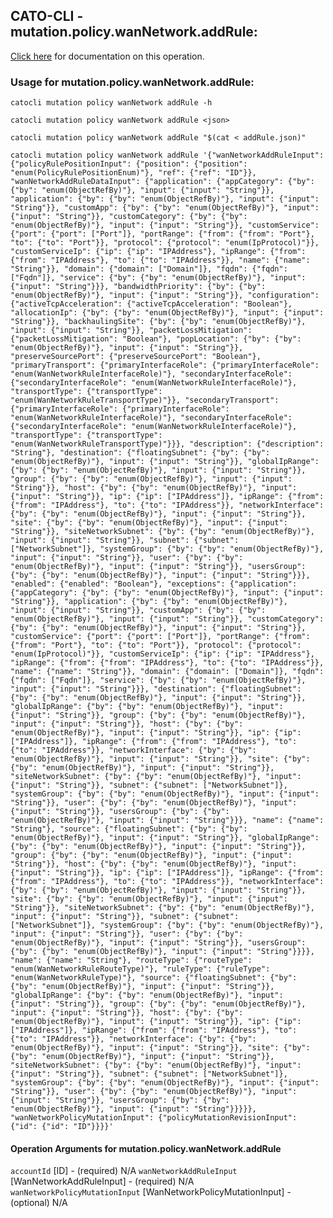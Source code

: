 
## CATO-CLI - mutation.policy.wanNetwork.addRule:
[Click here](https://api.catonetworks.com/documentation/#mutation-addRule) for documentation on this operation.

### Usage for mutation.policy.wanNetwork.addRule:

`catocli mutation policy wanNetwork addRule -h`

`catocli mutation policy wanNetwork addRule <json>`

`catocli mutation policy wanNetwork addRule "$(cat < addRule.json)"`

`catocli mutation policy wanNetwork addRule '{"wanNetworkAddRuleInput": {"policyRulePositionInput": {"position": {"position": "enum(PolicyRulePositionEnum)"}, "ref": {"ref": "ID"}}, "wanNetworkAddRuleDataInput": {"application": {"appCategory": {"by": {"by": "enum(ObjectRefBy)"}, "input": {"input": "String"}}, "application": {"by": {"by": "enum(ObjectRefBy)"}, "input": {"input": "String"}}, "customApp": {"by": {"by": "enum(ObjectRefBy)"}, "input": {"input": "String"}}, "customCategory": {"by": {"by": "enum(ObjectRefBy)"}, "input": {"input": "String"}}, "customService": {"port": {"port": ["Port"]}, "portRange": {"from": {"from": "Port"}, "to": {"to": "Port"}}, "protocol": {"protocol": "enum(IpProtocol)"}}, "customServiceIp": {"ip": {"ip": "IPAddress"}, "ipRange": {"from": {"from": "IPAddress"}, "to": {"to": "IPAddress"}}, "name": {"name": "String"}}, "domain": {"domain": ["Domain"]}, "fqdn": {"fqdn": ["Fqdn"]}, "service": {"by": {"by": "enum(ObjectRefBy)"}, "input": {"input": "String"}}}, "bandwidthPriority": {"by": {"by": "enum(ObjectRefBy)"}, "input": {"input": "String"}}, "configuration": {"activeTcpAcceleration": {"activeTcpAcceleration": "Boolean"}, "allocationIp": {"by": {"by": "enum(ObjectRefBy)"}, "input": {"input": "String"}}, "backhaulingSite": {"by": {"by": "enum(ObjectRefBy)"}, "input": {"input": "String"}}, "packetLossMitigation": {"packetLossMitigation": "Boolean"}, "popLocation": {"by": {"by": "enum(ObjectRefBy)"}, "input": {"input": "String"}}, "preserveSourcePort": {"preserveSourcePort": "Boolean"}, "primaryTransport": {"primaryInterfaceRole": {"primaryInterfaceRole": "enum(WanNetworkRuleInterfaceRole)"}, "secondaryInterfaceRole": {"secondaryInterfaceRole": "enum(WanNetworkRuleInterfaceRole)"}, "transportType": {"transportType": "enum(WanNetworkRuleTransportType)"}}, "secondaryTransport": {"primaryInterfaceRole": {"primaryInterfaceRole": "enum(WanNetworkRuleInterfaceRole)"}, "secondaryInterfaceRole": {"secondaryInterfaceRole": "enum(WanNetworkRuleInterfaceRole)"}, "transportType": {"transportType": "enum(WanNetworkRuleTransportType)"}}}, "description": {"description": "String"}, "destination": {"floatingSubnet": {"by": {"by": "enum(ObjectRefBy)"}, "input": {"input": "String"}}, "globalIpRange": {"by": {"by": "enum(ObjectRefBy)"}, "input": {"input": "String"}}, "group": {"by": {"by": "enum(ObjectRefBy)"}, "input": {"input": "String"}}, "host": {"by": {"by": "enum(ObjectRefBy)"}, "input": {"input": "String"}}, "ip": {"ip": ["IPAddress"]}, "ipRange": {"from": {"from": "IPAddress"}, "to": {"to": "IPAddress"}}, "networkInterface": {"by": {"by": "enum(ObjectRefBy)"}, "input": {"input": "String"}}, "site": {"by": {"by": "enum(ObjectRefBy)"}, "input": {"input": "String"}}, "siteNetworkSubnet": {"by": {"by": "enum(ObjectRefBy)"}, "input": {"input": "String"}}, "subnet": {"subnet": ["NetworkSubnet"]}, "systemGroup": {"by": {"by": "enum(ObjectRefBy)"}, "input": {"input": "String"}}, "user": {"by": {"by": "enum(ObjectRefBy)"}, "input": {"input": "String"}}, "usersGroup": {"by": {"by": "enum(ObjectRefBy)"}, "input": {"input": "String"}}}, "enabled": {"enabled": "Boolean"}, "exceptions": {"application": {"appCategory": {"by": {"by": "enum(ObjectRefBy)"}, "input": {"input": "String"}}, "application": {"by": {"by": "enum(ObjectRefBy)"}, "input": {"input": "String"}}, "customApp": {"by": {"by": "enum(ObjectRefBy)"}, "input": {"input": "String"}}, "customCategory": {"by": {"by": "enum(ObjectRefBy)"}, "input": {"input": "String"}}, "customService": {"port": {"port": ["Port"]}, "portRange": {"from": {"from": "Port"}, "to": {"to": "Port"}}, "protocol": {"protocol": "enum(IpProtocol)"}}, "customServiceIp": {"ip": {"ip": "IPAddress"}, "ipRange": {"from": {"from": "IPAddress"}, "to": {"to": "IPAddress"}}, "name": {"name": "String"}}, "domain": {"domain": ["Domain"]}, "fqdn": {"fqdn": ["Fqdn"]}, "service": {"by": {"by": "enum(ObjectRefBy)"}, "input": {"input": "String"}}}, "destination": {"floatingSubnet": {"by": {"by": "enum(ObjectRefBy)"}, "input": {"input": "String"}}, "globalIpRange": {"by": {"by": "enum(ObjectRefBy)"}, "input": {"input": "String"}}, "group": {"by": {"by": "enum(ObjectRefBy)"}, "input": {"input": "String"}}, "host": {"by": {"by": "enum(ObjectRefBy)"}, "input": {"input": "String"}}, "ip": {"ip": ["IPAddress"]}, "ipRange": {"from": {"from": "IPAddress"}, "to": {"to": "IPAddress"}}, "networkInterface": {"by": {"by": "enum(ObjectRefBy)"}, "input": {"input": "String"}}, "site": {"by": {"by": "enum(ObjectRefBy)"}, "input": {"input": "String"}}, "siteNetworkSubnet": {"by": {"by": "enum(ObjectRefBy)"}, "input": {"input": "String"}}, "subnet": {"subnet": ["NetworkSubnet"]}, "systemGroup": {"by": {"by": "enum(ObjectRefBy)"}, "input": {"input": "String"}}, "user": {"by": {"by": "enum(ObjectRefBy)"}, "input": {"input": "String"}}, "usersGroup": {"by": {"by": "enum(ObjectRefBy)"}, "input": {"input": "String"}}}, "name": {"name": "String"}, "source": {"floatingSubnet": {"by": {"by": "enum(ObjectRefBy)"}, "input": {"input": "String"}}, "globalIpRange": {"by": {"by": "enum(ObjectRefBy)"}, "input": {"input": "String"}}, "group": {"by": {"by": "enum(ObjectRefBy)"}, "input": {"input": "String"}}, "host": {"by": {"by": "enum(ObjectRefBy)"}, "input": {"input": "String"}}, "ip": {"ip": ["IPAddress"]}, "ipRange": {"from": {"from": "IPAddress"}, "to": {"to": "IPAddress"}}, "networkInterface": {"by": {"by": "enum(ObjectRefBy)"}, "input": {"input": "String"}}, "site": {"by": {"by": "enum(ObjectRefBy)"}, "input": {"input": "String"}}, "siteNetworkSubnet": {"by": {"by": "enum(ObjectRefBy)"}, "input": {"input": "String"}}, "subnet": {"subnet": ["NetworkSubnet"]}, "systemGroup": {"by": {"by": "enum(ObjectRefBy)"}, "input": {"input": "String"}}, "user": {"by": {"by": "enum(ObjectRefBy)"}, "input": {"input": "String"}}, "usersGroup": {"by": {"by": "enum(ObjectRefBy)"}, "input": {"input": "String"}}}}, "name": {"name": "String"}, "routeType": {"routeType": "enum(WanNetworkRuleRouteType)"}, "ruleType": {"ruleType": "enum(WanNetworkRuleType)"}, "source": {"floatingSubnet": {"by": {"by": "enum(ObjectRefBy)"}, "input": {"input": "String"}}, "globalIpRange": {"by": {"by": "enum(ObjectRefBy)"}, "input": {"input": "String"}}, "group": {"by": {"by": "enum(ObjectRefBy)"}, "input": {"input": "String"}}, "host": {"by": {"by": "enum(ObjectRefBy)"}, "input": {"input": "String"}}, "ip": {"ip": ["IPAddress"]}, "ipRange": {"from": {"from": "IPAddress"}, "to": {"to": "IPAddress"}}, "networkInterface": {"by": {"by": "enum(ObjectRefBy)"}, "input": {"input": "String"}}, "site": {"by": {"by": "enum(ObjectRefBy)"}, "input": {"input": "String"}}, "siteNetworkSubnet": {"by": {"by": "enum(ObjectRefBy)"}, "input": {"input": "String"}}, "subnet": {"subnet": ["NetworkSubnet"]}, "systemGroup": {"by": {"by": "enum(ObjectRefBy)"}, "input": {"input": "String"}}, "user": {"by": {"by": "enum(ObjectRefBy)"}, "input": {"input": "String"}}, "usersGroup": {"by": {"by": "enum(ObjectRefBy)"}, "input": {"input": "String"}}}}}, "wanNetworkPolicyMutationInput": {"policyMutationRevisionInput": {"id": {"id": "ID"}}}}'`

#### Operation Arguments for mutation.policy.wanNetwork.addRule ####
`accountId` [ID] - (required) N/A 
`wanNetworkAddRuleInput` [WanNetworkAddRuleInput] - (required) N/A 
`wanNetworkPolicyMutationInput` [WanNetworkPolicyMutationInput] - (optional) N/A 
